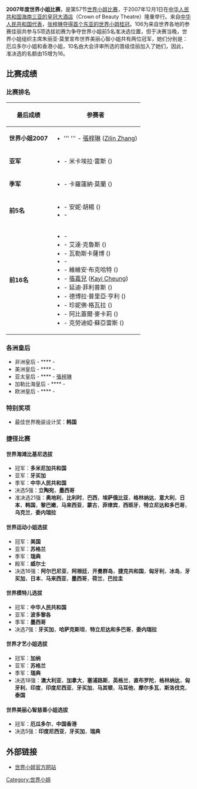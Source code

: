 **2007年度世界小姐比赛**，是第57节[世界小姐比赛](../Page/世界小姐.md "wikilink")，于2007年12月1日在[中华人民共和国](../Page/中华人民共和国.md "wikilink")[海南](../Page/海南.md "wikilink")[三亚的皇冠大酒店](../Page/三亚.md "wikilink")（Crown
of Beauty
Theatre）隆重举行。来自[中华人民共和国代表](../Page/中华人民共和国.md "wikilink")，[张梓琳夺得首个](../Page/张梓琳.md "wikilink")[东亚的世界小姐桂冠](../Page/东亚.md "wikilink")。106为来自世界各地的参赛佳丽共参与5项选拔初赛为争夺世界小姐前5名准决选位置，但于决赛当晚，世界小姐组织主席朱丽亚·莫里宣布世界美丽心智小姐共有两位冠军，她们分别是：厄瓜多尔小姐和香港小姐，10名由大会评审所选的晋级佳丽加入了她们，因此，准决选的名额由15增为16。

## 比赛成绩

### 比赛排名

<table>
<thead>
<tr class="header">
<th><p>最后成绩</p></th>
<th><p>参赛者</p></th>
</tr>
</thead>
<tbody>
<tr class="odd">
<td><p><strong>世界小姐2007</strong></p></td>
<td><ul>
<li>''' ''' - <a href="../Page/張梓琳.md" title="wikilink">張梓琳</a> (<a href="../Page/张梓琳.md" title="wikilink">Zilin Zhang</a>)</li>
</ul></td>
</tr>
<tr class="even">
<td><p><strong>亚军</strong></p></td>
<td><ul>
<li><strong></strong> - 米卡埃拉·雷斯 ()</li>
</ul></td>
</tr>
<tr class="odd">
<td><p><strong>季军</strong></p></td>
<td><ul>
<li><strong></strong> - 卡羅蓮納·莫蘭 ()</li>
</ul></td>
</tr>
<tr class="even">
<td><p><strong>前5名</strong></p></td>
<td><ul>
<li><strong></strong> - 安妮·胡楊 ()</li>
<li><strong></strong> - </li>
</ul></td>
</tr>
<tr class="odd">
<td><p><strong>前16名</strong></p></td>
<td><ul>
<li><strong></strong> - </li>
<li><strong></strong> - 艾達·克魯斯 ()</li>
<li><strong></strong> - 瓦勒斯卡薩博 ()</li>
<li><strong></strong> - </li>
<li><strong></strong> - 維維安·布克哈特 ()</li>
<li><strong></strong> - <a href="../Page/張嘉兒.md" title="wikilink">張嘉兒</a> (<a href="../Page/張嘉兒.md" title="wikilink">Kayi Cheung</a>)</li>
<li><strong></strong> - 延迪·菲利普斯 ()</li>
<li><strong></strong> - 德博拉·普里亞·亨利 ()</li>
<li><strong></strong> - 珍妮佛·格瓦拉 ()</li>
<li><strong></strong> - 阿比蓋爾·麥卡莉 ()</li>
<li><strong></strong> - 克勞迪婭·蘇亞雷斯 ()</li>
</ul></td>
</tr>
</tbody>
</table>

### 各洲皇后

  - 非洲皇后 - **** -
  - 美洲皇后 - **** -
  - 亚太皇后 - **** - [張梓琳](../Page/張梓琳.md "wikilink")
  - 加勒比海皇后 - **** -
  - 欧洲皇后 - **** -

### 特别奖项

  - 最佳世界晚装设计奖：**韩国**

### 捷径比赛

#### 世界海滩比基尼选拔

  - 冠军：**多米尼加共和国**
  - 亚军：**牙买加**
  - 季军：**中华人民共和国**
  - 决选5强：**立陶宛**，**墨西哥**
  - 准决选21强：**奥地利**，**比利时**，**巴西**，**埃萨俄比亚**，**格林纳达**，**意大利**，**日本**，**韩国**，**黎巴嫩**，**马来西亚**，**蒙古**，**菲律宾**，**西班牙**，**特立尼达和多巴哥**，**乌克兰**，**委内瑞拉**

#### 世界运动小姐选拔

  - 冠军：**美国**
  - 亚军：**苏格兰**
  - 季军：**瑞典**
  - 殿军：**威尔士**
  - 决选16强：**阿尔巴尼亚**，**阿根廷**，**开曼群岛**，**捷克共和国**，**匈牙利**，**冰岛**，**牙买加**，**日本**，**马来西亚**，**墨西哥**，**荷兰**，**巴拉圭**

#### 世界模特儿选拔

  - 冠军：**中华人民共和国**
  - 亚军：**波多黎各**
  - 季军：**墨西哥**
  - 决选7强：**牙买加**，**哈萨克斯坦**，**特立尼达和多巴哥**，**委内瑞拉**

#### 世界才艺小姐选拔

  - 冠军：**加纳**
  - 亚军：**苏格兰**
  - 季军：**瑞典**
  - 决选18强：**澳大利亚**，**加拿大**，**塞浦路斯**，**英格兰**，**直布罗陀**，**格林纳达**，**匈牙利**，**印度**，**印度尼西亚**，**牙买加**，**马其顿**，**马耳他**，**摩尔多瓦**，**斯洛伐克**，**泰国**

#### 世界美丽心智慈善小姐选拔

  - 冠军：**厄瓜多尔**，**中国香港**
  - 决选5强：**印度尼西亚**，**牙买加**，**瑞典**

## 外部链接

  - [世界小姐官方网站](http://www.missworld.tv)

[Category:世界小姐](https://zh.wikipedia.org/wiki/Category:世界小姐 "wikilink")